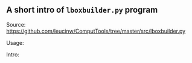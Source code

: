 ## A short intro of `lboxbuilder.py` program
Source: https://github.com/leucinw/ComputTools/tree/master/src/lboxbuilder.py

Usage:

Intro:

